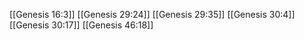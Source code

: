 [[Genesis 16:3]]
[[Genesis 29:24]]
[[Genesis 29:35]]
[[Genesis 30:4]]
[[Genesis 30:17]]
[[Genesis 46:18]]
